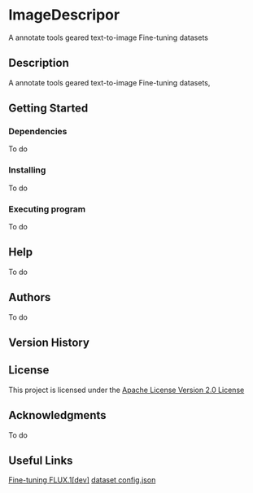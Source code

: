 # ImageDescripor

A annotate tools geared text-to-image Fine-tuning datasets

## Description

A annotate tools geared text-to-image Fine-tuning datasets,


## Getting Started

### Dependencies

To do

### Installing

To do

### Executing program

To do

## Help

To do

## Authors

To do

## Version History


## License

This project is licensed under the [Apache License Version 2.0 License](https://www.apache.org/licenses/LICENSE-2.0#apache-license-version-20)

## Acknowledgments

To do

## Useful Links
[Fine-tuning FLUX.1[dev]](https://github.com/bghira/SimpleTuner/blob/main/documentation/quickstart/FLUX.md)
[dataset config.json](https://github.com/bghira/SimpleTuner/blob/main/documentation/DATALOADER.md)
